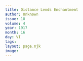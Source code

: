 ```yaml
---
title: Distance Lends Enchantment
author: Unknown
issue: 18
volume: 4
year: 1917
month: 16
day: VI
tags:
layout: page.njk
image:
---
```

